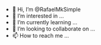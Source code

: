 - 👋 Hi, I’m @RafaelMkSimple
- 👀 I’m interested in ...
- 🌱 I’m currently learning ...
- 💞️ I’m looking to collaborate on ...
- 📫 How to reach me ...

<!---
RafaelMkSimple/RafaelMkSimple is a ✨ special ✨ repository because its `README.md` (this file) appears on your GitHub profile.
You can click the Preview link to take a look at your changes.
--->
